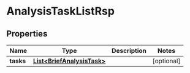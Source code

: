 

# AnalysisTaskListRsp


## Properties

| Name | Type | Description | Notes |
|------------ | ------------- | ------------- | -------------|
|**tasks** | [**List&lt;BriefAnalysisTask&gt;**](BriefAnalysisTask.md) |  |  [optional] |



